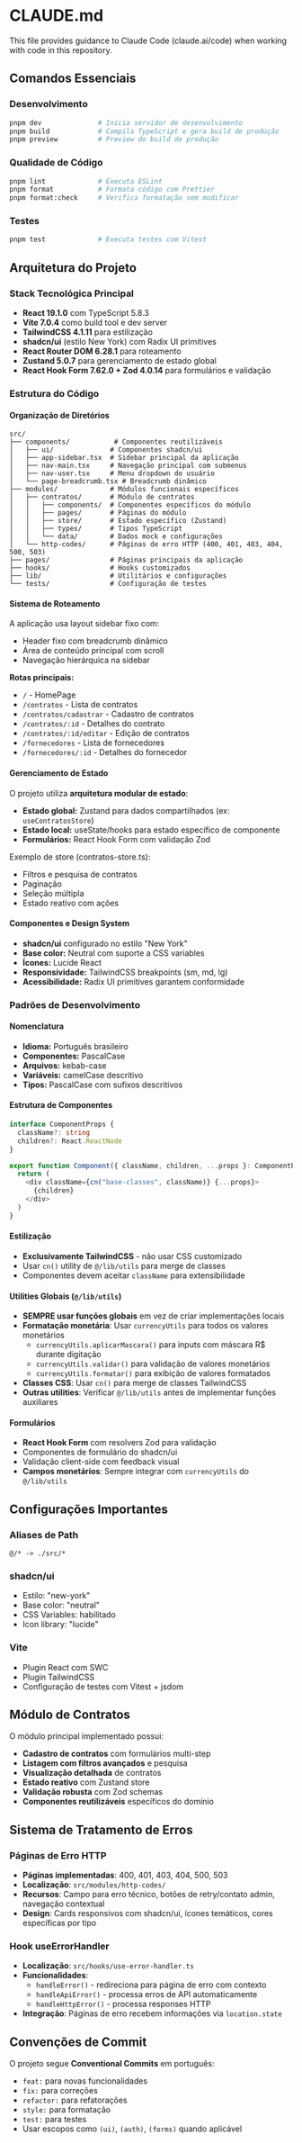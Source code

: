 # CLAUDE.md

This file provides guidance to Claude Code (claude.ai/code) when working with code in this repository.

## Comandos Essenciais

### Desenvolvimento

```bash
pnpm dev              # Inicia servidor de desenvolvimento
pnpm build            # Compila TypeScript e gera build de produção
pnpm preview          # Preview do build de produção
```

### Qualidade de Código

```bash
pnpm lint             # Executa ESLint
pnpm format           # Formata código com Prettier
pnpm format:check     # Verifica formatação sem modificar
```

### Testes

```bash
pnpm test             # Executa testes com Vitest
```

## Arquitetura do Projeto

### Stack Tecnológica Principal

- **React 19.1.0** com TypeScript 5.8.3
- **Vite 7.0.4** como build tool e dev server
- **TailwindCSS 4.1.11** para estilização
- **shadcn/ui** (estilo New York) com Radix UI primitives
- **React Router DOM 6.28.1** para roteamento
- **Zustand 5.0.7** para gerenciamento de estado global
- **React Hook Form 7.62.0 + Zod 4.0.14** para formulários e validação

### Estrutura do Código

#### Organização de Diretórios

```
src/
├── components/           # Componentes reutilizáveis
│   ├── ui/              # Componentes shadcn/ui
│   ├── app-sidebar.tsx  # Sidebar principal da aplicação
│   ├── nav-main.tsx     # Navegação principal com submenus
│   ├── nav-user.tsx     # Menu dropdown do usuário
│   └── page-breadcrumb.tsx # Breadcrumb dinâmico
├── modules/             # Módulos funcionais específicos
│   ├── contratos/       # Módulo de contratos
│   │   ├── components/  # Componentes específicos do módulo
│   │   ├── pages/       # Páginas do módulo
│   │   ├── store/       # Estado específico (Zustand)
│   │   ├── types/       # Tipos TypeScript
│   │   └── data/        # Dados mock e configurações
│   └── http-codes/      # Páginas de erro HTTP (400, 401, 403, 404, 500, 503)
├── pages/               # Páginas principais da aplicação
├── hooks/               # Hooks customizados
├── lib/                 # Utilitários e configurações
└── tests/               # Configuração de testes
```

#### Sistema de Roteamento

A aplicação usa layout sidebar fixo com:

- Header fixo com breadcrumb dinâmico
- Área de conteúdo principal com scroll
- Navegação hierárquica na sidebar

**Rotas principais:**

- `/` - HomePage
- `/contratos` - Lista de contratos
- `/contratos/cadastrar` - Cadastro de contratos
- `/contratos/:id` - Detalhes do contrato
- `/contratos/:id/editar` - Edição de contratos
- `/fornecedores` - Lista de fornecedores
- `/fornecedores/:id` - Detalhes do fornecedor

#### Gerenciamento de Estado

O projeto utiliza **arquitetura modular de estado**:

- **Estado global:** Zustand para dados compartilhados (ex: `useContratosStore`)
- **Estado local:** useState/hooks para estado específico de componente
- **Formulários:** React Hook Form com validação Zod

Exemplo de store (contratos-store.ts):

- Filtros e pesquisa de contratos
- Paginação
- Seleção múltipla
- Estado reativo com ações

#### Componentes e Design System

- **shadcn/ui** configurado no estilo "New York"
- **Base color:** Neutral com suporte a CSS variables
- **Ícones:** Lucide React
- **Responsividade:** TailwindCSS breakpoints (sm, md, lg)
- **Acessibilidade:** Radix UI primitives garantem conformidade

### Padrões de Desenvolvimento

#### Nomenclatura

- **Idioma:** Português brasileiro
- **Componentes:** PascalCase
- **Arquivos:** kebab-case
- **Variáveis:** camelCase descritivo
- **Tipos:** PascalCase com sufixos descritivos

#### Estrutura de Componentes

```typescript
interface ComponentProps {
  className?: string
  children?: React.ReactNode
}

export function Component({ className, children, ...props }: ComponentProps) {
  return (
    <div className={cn("base-classes", className)} {...props}>
      {children}
    </div>
  )
}
```

#### Estilização

- **Exclusivamente TailwindCSS** - não usar CSS customizado
- Usar `cn()` utility de `@/lib/utils` para merge de classes
- Componentes devem aceitar `className` para extensibilidade

#### Utilities Globais (`@/lib/utils`)
- **SEMPRE usar funções globais** em vez de criar implementações locais
- **Formatação monetária**: Usar `currencyUtils` para todos os valores monetários
  - `currencyUtils.aplicarMascara()` para inputs com máscara R$ durante digitação
  - `currencyUtils.validar()` para validação de valores monetários  
  - `currencyUtils.formatar()` para exibição de valores formatados
- **Classes CSS**: Usar `cn()` para merge de classes TailwindCSS
- **Outras utilities**: Verificar `@/lib/utils` antes de implementar funções auxiliares

#### Formulários

- **React Hook Form** com resolvers Zod para validação
- Componentes de formulário do shadcn/ui
- Validação client-side com feedback visual
- **Campos monetários**: Sempre integrar com `currencyUtils` do `@/lib/utils`

## Configurações Importantes

### Aliases de Path

```
@/* -> ./src/*
```

### shadcn/ui

- Estilo: "new-york"
- Base color: "neutral"
- CSS Variables: habilitado
- Icon library: "lucide"

### Vite

- Plugin React com SWC
- Plugin TailwindCSS
- Configuração de testes com Vitest + jsdom

## Módulo de Contratos

O módulo principal implementado possui:

- **Cadastro de contratos** com formulários multi-step
- **Listagem com filtros avançados** e pesquisa
- **Visualização detalhada** de contratos
- **Estado reativo** com Zustand store
- **Validação robusta** com Zod schemas
- **Componentes reutilizáveis** específicos do domínio

## Sistema de Tratamento de Erros

### Páginas de Erro HTTP

- **Páginas implementadas**: 400, 401, 403, 404, 500, 503
- **Localização**: `src/modules/http-codes/`
- **Recursos**: Campo para erro técnico, botões de retry/contato admin, navegação contextual
- **Design**: Cards responsivos com shadcn/ui, ícones temáticos, cores específicas por tipo

### Hook useErrorHandler

- **Localização**: `src/hooks/use-error-handler.ts`
- **Funcionalidades**:
  - `handleError()` - redireciona para página de erro com contexto
  - `handleApiError()` - processa erros de API automaticamente
  - `handleHttpError()` - processa responses HTTP
- **Integração**: Páginas de erro recebem informações via `location.state`

## Convenções de Commit

O projeto segue **Conventional Commits** em português:

- `feat:` para novas funcionalidades
- `fix:` para correções
- `refactor:` para refatorações
- `style:` para formatação
- `test:` para testes
- Usar escopos como `(ui)`, `(auth)`, `(forms)` quando aplicável
